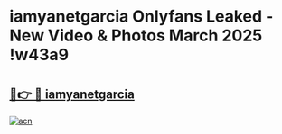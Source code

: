 # iamyanetgarcia Onlyfans Leaked - New Video & Photos March 2025 !w43a9

# <h2><a href="https://dmafij.iuczelnia.edu.pl?title=iamyanetgarcia&ref=w43a9">🔗👉 🔴 iamyanetgarcia</a></h2>

[![acn](https://github.com/user-attachments/assets/0f9c940e-d8b0-45ae-aac7-cd30a18b3e1c)](https://dmafij.iuczelnia.edu.pl?title=iamyanetgarcia&ref=w43a9)

